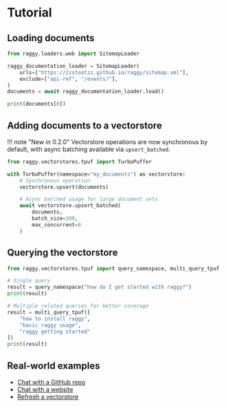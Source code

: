 # Tutorial

## Loading documents

```python
from raggy.loaders.web import SitemapLoader

raggy_documentation_loader = SitemapLoader(
    urls=["https://zzstoatzz.github.io/raggy/sitemap.xml"],
    exclude=["api-ref", "/events/"],
)
documents = await raggy_documentation_loader.load()

print(documents[0])
```

## Adding documents to a vectorstore

!!! note "New in 0.2.0"
    Vectorstore operations are now synchronous by default, with async batching available via `upsert_batched`.

```python
from raggy.vectorstores.tpuf import TurboPuffer

with TurboPuffer(namespace="my_documents") as vectorstore:
    # Synchronous operation
    vectorstore.upsert(documents)

    # Async batched usage for large document sets
    await vectorstore.upsert_batched(
        documents,
        batch_size=100,
        max_concurrent=8
    )
```

## Querying the vectorstore

```python
from raggy.vectorstores.tpuf import query_namespace, multi_query_tpuf

# Single query
result = query_namespace("how do I get started with raggy?")
print(result)

# Multiple related queries for better coverage
result = multi_query_tpuf([
    "how to install raggy",
    "basic raggy usage",
    "raggy getting started"
])
print(result)
```

## Real-world examples

- [Chat with a GitHub repo](https://github.com/zzstoatzz/raggy/blob/main/examples/chat_with_X/repo.py)
- [Chat with a website](https://github.com/zzstoatzz/raggy/blob/main/examples/chat_with_X/website.py)
- [Refresh a vectorstore](https://github.com/zzstoatzz/raggy/blob/main/examples/refresh_vectorstore/tpuf_namespace.py)

